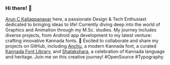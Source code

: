### Hi there! 👋

[Arun C Kallappanavar](https://arunck.com/) here, a passionate Design & Tech Enthusiast dedicated to bringing ideas to life! Currently diving deep into the world of Graphics and Animation through my M.Sc. studies. My journey includes diverse projects, from Android app development to my latest venture: crafting innovative Kannada fonts. 🌟 Excited to collaborate and share my projects on GitHub, including [Anchu](https://github.com/imarunck/Anchu), a modern Kannada font, a curated [Kannada Font Library](https://github.com/imarunck/Kannada-Font-Library), and [Shatakshara](https://github.com/imarunck/shatakshara), a celebration of Kannada language and heritage. Join me on this creative journey! #OpenSource #Typography
